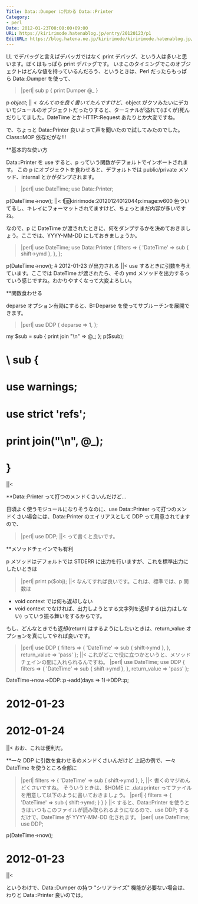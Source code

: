 ```yaml
---
Title: Data::Dumper に代わる Data::Printer
Category:
- perl
Date: 2012-01-23T00:00:00+09:00
URL: https://kiririmode.hatenablog.jp/entry/20120123/p1
EditURL: https://blog.hatena.ne.jp/kiririmode/kiririmode.hatenablog.jp/atom/entry/8454420450078210466
---
```



LL でデバッグと言えばデバッガではなく print デバッグ、という人は多いと思います。ぼくはもっぱら print デバッグです。
いまこのタイミングでこのオブジェクトはどんな値を持っているんだろう、というときは、Perl だったらもっぱら Data::Dumper を使って、
>|perl|
sub p { print Dumper @_ }

p $object;
||<
なんてのを良く書いてたんですけど、$object がクソみたいにデカいモジュールのオブジェクトだったりすると、ターミナルが溢れて(ぼくが)死んだりしてました。DateTime とか HTTP::Request あたりとか大変ですね。

で、ちょっと Data::Printer 良いよって声を聞いたので試してみたのでした。Class::MOP 依存だがな!!!

**基本的な使い方

Data::Printer を use すると、p っていう関数がデフォルトでインポートされます。
この p にオブジェクトを食わせると、デフォルトでは public/private メソッド、internal とかがダンプされます。
>|perl|
use DateTime;
use Data::Printer;

p(DateTime->now);
||<
f:id:kiririmode:20120124012044p:image:w600
色ついてるし、キレイにフォーマットされてますけど、ちょっとまだ内容が多いですね。

なので、p に DateTime が渡されたときに、何をダンプするかを決めておきましょう。ここでは、YYYY-MM-DD にしておきましょうか。
>|perl|
use DateTime;
use Data::Printer {
    filters => {
	'DateTime' => sub { shift->ymd },
    },
};

p(DateTime->now); # 2012-01-23 が出力される
||<
use するときに引数を与えています。ここでは DateTime が渡されたら、その ymd メソッドを出力するっていう感じですね。わかりやすくなって大変よろしい。

**関数食わせる

deparse オプション有効にすると、B::Deparse を使ってサブルーチンを展開できます。
>|perl|
use DDP {
    deparse => 1,
};

my $sub = sub { print join "\n" => @_; };
p($sub);
# \ sub {
#         use warnings;
#         use strict 'refs';
#         print join("\n", @_);
#     }
||<

**Data::Printer って打つのメンドくさいんだけど…

日頃よく使うモジュールになりそうなのに、use Data::Printer って打つのメンドくさい場合には、Data::Printer のエイリアスとして DDP って用意されてますので、
>|perl|
use DDP;
||<
って書くと良いです。

**メソッドチェインでも有利

p メソッドはデフォルトでは STDERR に出力を行いますが、これを標準出力にしたいときは
>|perl|
print p($obj);
||<
なんてすれば良いです。これは、標準では、p 関数は
- void context では何も返却しない
- void context でなければ、出力しようとする文字列を返却する(出力はしない)
っていう振る舞いをするからです。

もし、どんなときでも返却(return) はするようにしたいときは、return_value オプションを真にしてやれば良いです。
>|perl|
use DDP {
    filters => {
	'DateTime' => sub { shift->ymd },
    },
    return_value => 'pass'
};
||<
これがどこで役に立つかというと、メソッドチェインの間に入れられるんですね。
>|perl|
use DateTime;
use DDP {
    filters => {
	'DateTime' => sub { shift->ymd },
    },
    return_value => 'pass'
};

DateTime->now->DDP::p->add(days => 1)->DDP::p;
# 2012-01-23
# 2012-01-24
||<
おお、これは便利だ。

**一々 DDP に引数を食わせるのメンドくさいんだけど
上記の例で、一々 DateTime を使うところ全部に
>|perl|
    filters => {
	'DateTime' => sub { shift->ymd },
    },
||<
書くのマジめんどくさいですね。
そういうときは、$HOME に .dataprinter ってファイルを用意して以下のように書いておきましょう。
>|perl|
{
    filters => {
        'DateTime' => sub { shift->ymd; }
    }
}
||<
すると、Data::Printer を使うときはいつもこのファイルが読み取られるようになるので、use DDP; するだけで、DateTime が YYYY-MM-DD 化されます。
>|perl|
use DateTime;
use DDP;

p(DateTime->now);
# 2012-01-23
||<

というわけで、Data::Dumper の持つ "シリアライズ" 機能が必要ない場合は、わりと Data::Printer 良いのでは。
